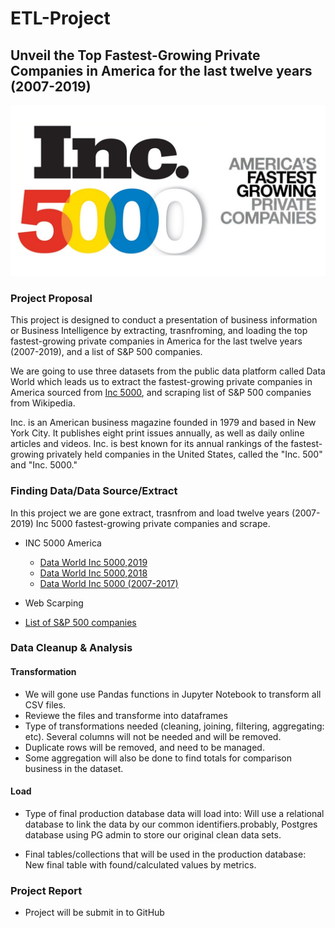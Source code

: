 # ETL-Project

## Unveil the Top Fastest-Growing Private Companies in America for the last twelve years (2007-2019) 
                          
![ETL_project](Image/Inc.5000.png)  

### Project Proposal

This project is designed to conduct a presentation of business information or Business Intelligence by extracting, trasnfroming, and loading the top fastest-growing private companies in America for the last twelve years (2007-2019), and  a list of S&P 500 companies.

We are going to use three datasets from the public data platform called Data World which leads us to extract the fastest-growing private companies in America sourced from [Inc 5000](https://www.inc.com/inc5000/2019/top-private-companies-2019-inc5000.html), and scraping list of S&P 500 companies from Wikipedia.

Inc. is an American business magazine founded in 1979 and based in New York City. It publishes eight print issues annually, as well as daily online articles and videos. Inc. is best known for its annual rankings of the fastest-growing privately held companies in the United States, called the "Inc. 500" and "Inc. 5000."

### Finding Data/Data Source/Extract
In this project we are gone extract, trasnfrom and load twelve years (2007-2019) Inc 5000 fastest-growing private companies and scrape.

* INC 5000 America
  - [Data World Inc 5000,2019](https://data.world/aurielle/inc-5000-2019/workspace/file?filename=inc5000-2019.csv)
  - [Data World Inc 5000,2018](https://data.world/aurielle/inc-5000-2018/workspace/file?filename=inc5000-2018.csv)
  - [Data World Inc 5000 (2007-2017)](https://data.world/aurielle/inc-5000-10-years/workspace/file?filename=inc5000_all10years.csv)
 
* Web Scarping 
 - [List of S&P 500 companies](https://en.wikipedia.org/wiki/List_of_S%26P_500_companies)
 
### Data Cleanup & Analysis

#### Transformation

- We will gone use Pandas functions in Jupyter Notebook to transform all CSV files.
- Reviewe the files and transforme into dataframes
- Type of transformations needed (cleaning, joining, filtering, aggregating: etc). Several columns will not be needed and will be removed. 
- Duplicate rows will be removed, and need to be managed. 
- Some aggregation will also be done to find totals for comparison business in the dataset.

#### Load
- Type of final production database data will load into: Will use a relational database to link the data by our common identifiers.probably, Postgres database using PG admin to store our original clean data sets.

- Final tables/collections that will be used in the production database: New final table with found/calculated values by metrics.

### Project Report
- Project will be submit in to GitHub



